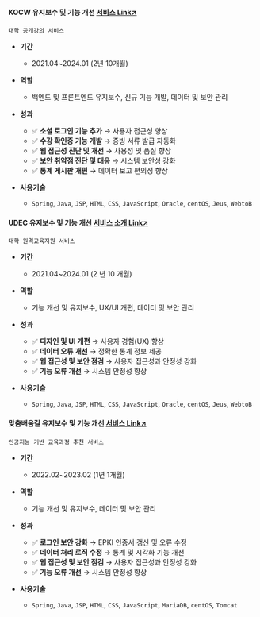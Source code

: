 #### KOCW 유지보수 및 기능 개선 [서비스 Link↗](https://www.kocw.net/)
`대학 공개강의 서비스`
  
- **기간**
  - 2021.04~2024.01 (2년 10개월) 

- **역할**
  - 백엔드 및 프론트엔드 유지보수, 신규 기능 개발, 데이터 및 보안 관리

- **성과**
  - ✅ **소셜 로그인 기능 추가** → 사용자 접근성 향상
  - ✅ **수강 확인증 기능 개발** → 증빙 서류 발급 자동화
  - ✅ **웹 접근성 진단 및 개선** → 사용성 및 품질 향상
  - ✅ **보안 취약점 진단 및 대응** → 시스템 보안성 강화
  - ✅ **통계 게시판 개편** → 데이터 보고 편의성 향상

- **사용기술**
  - `Spring`, `Java`, `JSP`, `HTML`, `CSS`, `JavaScript`, `Oracle`, `centOS`, `Jeus`, `WebtoB`
 

#### UDEC 유지보수 및 기능 개선 [서비스 소개 Link↗](http://kocw-n.xcache.kinxcdn.com/etc/resource/1.%20%ED%86%B5%ED%95%A9%20%EB%88%84%EB%A6%AC%EC%A7%91(%ED%99%88%ED%8E%98%EC%9D%B4%EC%A7%80)%20%EC%9D%B4%EC%9A%A9%20%EA%B0%80%EC%9D%B4%EB%93%9C_%EC%88%98%EC%A0%95.pdf)
`대학 원격교육지원 서비스`
  
- **기간**
  - 2021.04~2024.01 (2 년 10 개월) 

- **역할**
  - 기능 개선 및 유지보수, UX/UI 개편, 데이터 및 보안 관리

- **성과**
  - ✅ **디자인 및 UI 개편** → 사용자 경험(UX) 향상  
  - ✅ **데이터 오류 개선** → 정확한 통계 정보 제공
  - ✅ **웹 접근성 및 보안 점검** → 사용자 접근성과 안정성 강화
  - ✅ **기능 오류 개선** → 시스템 안정성 향상

- **사용기술**
    - `Spring`, `Java`, `JSP`, `HTML`, `CSS`, `JavaScript`, `Oracle`, `centOS`, `Jeus`, `WebtoB`
 

#### 맞춤배움길 유지보수 및 기능 개선 [서비스 Link↗](https://cures.kr/)
`인공지능 기반 교육과정 추천 서비스`
  
- **기간**
  - 2022.02~2023.02 (1년 1개월) 

- **역할**
  - 기능 개선 및 유지보수, 데이터 및 보안 관리

- **성과**
  - ✅ **로그인 보안 강화** → EPKI 인증서 갱신 및 오류 수정
  - ✅ **데이터 처리 로직 수정** → 통계 및 시각화 기능 개선
  - ✅ **웹 접근성 및 보안 점검** → 사용자 접근성과 안정성 강화
  - ✅ **기능 오류 개선** → 시스템 안정성 향상

- **사용기술**
  - `Spring`, `Java`, `JSP`, `HTML`, `CSS`, `JavaScript`, `MariaDB`, `centOS`, `Tomcat`
